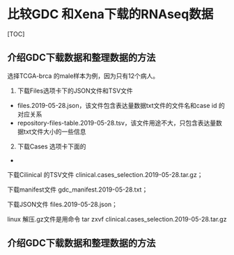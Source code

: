 # 比较GDC 和Xena下载的RNAseq数据

[TOC]

## 介绍GDC下载数据和整理数据的方法

选择TCGA-brca 的male样本为例，因为只有12个病人。

1. 下载Files选项卡下的JSON文件和TSV文件

* files.2019-05-28.json，该文件包含表达量数据txt文件的文件名和case id 的对应关系
* repository-files-table.2019-05-28.tsv，该文件用途不大，只包含表达量数据txt文件大小的一些信息



2. 下载Cases 选项卡下面的

* 

下载Cilinical 的TSV文件 clinical.cases_selection.2019-05-28.tar.gz；

下载manifest文件 gdc_manifest.2019-05-28.txt；

下载JSON文件 files.2019-05-28.json；



linux 解压.gz文件是用命令 tar zxvf clinical.cases_selection.2019-05-28.tar.gz



## 介绍GDC下载数据和整理数据的方法